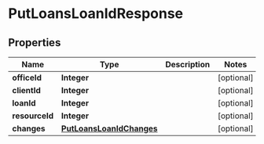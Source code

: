 
# PutLoansLoanIdResponse

## Properties
Name | Type | Description | Notes
------------ | ------------- | ------------- | -------------
**officeId** | **Integer** |  |  [optional]
**clientId** | **Integer** |  |  [optional]
**loanId** | **Integer** |  |  [optional]
**resourceId** | **Integer** |  |  [optional]
**changes** | [**PutLoansLoanIdChanges**](PutLoansLoanIdChanges.md) |  |  [optional]




